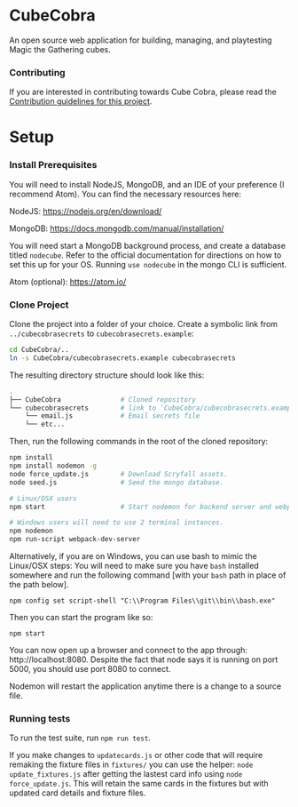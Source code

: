 # CubeCobra

An open source web application for building, managing, and playtesting Magic the Gathering cubes.

### Contributing

If you are interested in contributing towards Cube Cobra, please read the [Contribution guidelines for this project](CONTRIBUTING.md).

# Setup

### Install Prerequisites

You will need to install NodeJS, MongoDB, and an IDE of your preference (I recommend Atom). You can find the necessary resources here:

NodeJS: https://nodejs.org/en/download/

MongoDB: https://docs.mongodb.com/manual/installation/

You will need start a MongoDB background process, and create a database titled `nodecube`. Refer to the official documentation for directions on how to set this up for your OS. Running `use nodecube` in the mongo CLI is sufficient.

Atom (optional): https://atom.io/

### Clone Project

Clone the project into a folder of your choice. Create a symbolic link from
`../cubecobrasecrets` to `cubecobrasecrets.example`:

```bash
cd CubeCobra/..
ln -s CubeCobra/cubecobrasecrets.example cubecobrasecrets
```

The resulting directory structure should look like this:

```sh
.
├── CubeCobra               # Cloned repository
└── cubecobrasecrets        # link to `CubeCobra/cubecobrasecrets.example`
    └── email.js            # Email secrets file
    └── etc...
```

Then, run the following commands in the root of the cloned repository:

```sh
npm install
npm install nodemon -g
node force_update.js        # Download Scryfall assets.
node seed.js                # Seed the mongo database.

# Linux/OSX users
npm start                   # Start nodemon for backend server and webpack for frontend assets.

# Windows users will need to use 2 terminal instances.
npm nodemon
npm run-script webpack-dev-server
```

Alternatively, if you are on Windows, you can use bash to mimic the Linux/OSX steps:
You will need to make sure you have `bash` installed somewhere and run the following command [with your `bash` path in place of the path below].

    npm config set script-shell "C:\\Program Files\\git\\bin\\bash.exe"

Then you can start the program like so:

    npm start

You can now open up a browser and connect to the app through: http://localhost:8080. Despite the fact that node says it is running on port 5000, you should use port 8080 to connect.

Nodemon will restart the application anytime there is a change to a source file.

### Running tests

To run the test suite, run `npm run test`.

If you make changes to `updatecards.js` or other code that will require remaking the fixture files in `fixtures/` you can use the helper: `node update_fixtures.js` after getting the lastest card info using `node force_update.js`. This will retain the same cards in the fixtures but with updated card details and fixture files.
